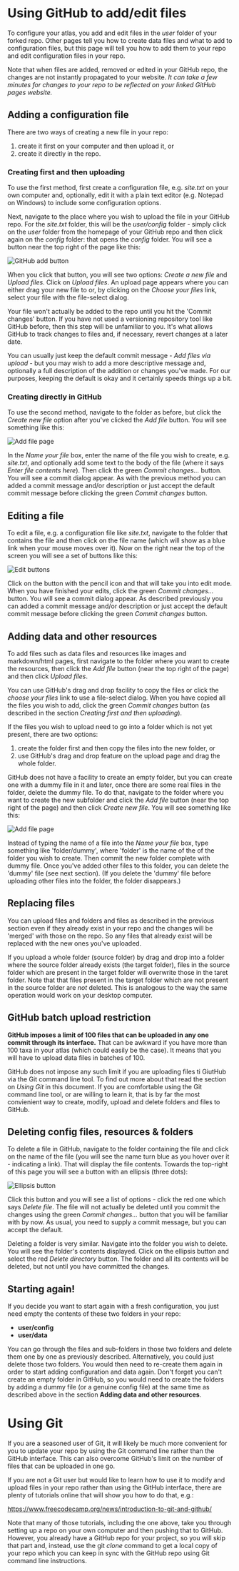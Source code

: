# Using GitHub to add/edit files
To configure your atlas, you add and edit files in the *user* folder of your forked repo. Other pages tell you how to create data files and what to add to configuration files, but this page will tell you how to add them to your repo and edit configuration files in your repo.

Note that when files are added, removed or edited in your GitHub repo, the changes are not instantly propagated to your website. *It can take a few minutes for changes to your repo to be reflected on your linked GitHub pages website.*

## Adding a configuration file
There are two ways of creating a new file in your repo:

1. create it first on your computer and then upload it, or
2. create it directly in the repo.

### Creating first and then uploading
To use the first method, first create a configuration file, e.g. *site.txt* on your own computer and, optionally, edit it with a plain text editor (e.g. Notepad on Windows) to include some configuration options.

Next, navigate to the place where you wish to upload the file in your GitHub repo. For the *site.txt* folder, this will be the *user/config* folder - simply click on the *user* folder from the homepage of your GitHub repo and then click again on the *config* folder: that opens the *config* folder. You will see a button near the top right of the page like this:

![GitHub add button](./images/add-button.png)

When you click that button, you will see two options: *Create a new file* and *Upload files*. Click on *Upload files*. An upload page appears where you can either drag your new file to or, by clicking on the *Choose your files* link, select your file with the file-select dialog.

Your file won't actually be added to the repo until you hit the 'Commit changes' button. If you have not used a versioning repository tool like GitHub before, then this step will be unfamiliar to you. It's what allows GitHub to track changes to files and, if necessary, revert changes at a later date. 

You can usually just keep the default commit message - *Add files via upload* - but you may wish to add a more descriptive message and, optionally a full description of the addition or changes you've made. For our purposes, keeping the default is okay and it certainly speeds things up a bit.

### Creating directly in GitHub
To use the second method, navigate to the folder as before, but click the *Create new file* option after you've clicked the *Add file* button. You will see something like this:

![Add file page](./images/add-file-page.png)

In the *Name your file* box, enter the name of the file you wish to create, e.g. *site.txt*, and optionally add some text to the body of the file (where it says *Enter file contents here*). Then click the green *Commit changes...* button. You will see a commit dialog appear. As with the previous method you can added a commit message and/or description or just accept the default commit message before clicking the green *Commit changes* button.

## Editing a file
To edit a file, e.g. a configuration file like *site.txt*, navigate to the folder that contains the file and then click on the file name (which will show as a blue link when your mouse moves over it). Now on the right near the top of the screen you will see a set of buttons like this:

![Edit buttons](./images/edit-buttons.png)

Click on the button with the pencil icon and that will take you into edit mode. When you have finished your edits, click the green *Commit changes...* button. You will see a commit dialog appear. As described previously you can added a commit message and/or description or just accept the default commit message before clicking the green *Commit changes* button.

## Adding data and other resources
To add files such as data files and resources like images and markdown/html pages, first navigate to the folder where you want to create the resources, then click the *Add file* button (near the top right of the page) and then click *Upload files*.

You can use GitHub's drag and drop facility to copy the files or click the *choose your files* link to use a file-select dialog. When you have copied all the files you wish to add, click the green *Commit changes* button (as described in the section *Creating first and then uploading*).

If the files you wish to upload need to go into a folder which is not yet present, there are two options:

1. create the folder first and then copy the files into the new folder, or
2. use GitHub's drag and drop feature on the upload page and drag the whole folder.

GitHub does not have a facility to create an empty folder, but you can create one with a dummy file in it and later, once there are some real files in the folder, delete the dummy file. To do that, navigate to the folder where you want to create the new subfolder and  click the *Add file* button (near the top right of the page) and then click *Create new file*. You will see something like this:

![Add file page](./images/add-file-page.png)

Instead of typing the name of a file into the *Name your file* box, type something like 'folder/dummy', where 'folder' is the name of the of the folder you wish to create. Then commit the new folder complete with dummy file. Once you've added other files to this folder, you can delete the 'dummy' file (see next section). (If you delete the 'dummy' file before uploading other files into the folder, the folder disappears.)

## Replacing files
You can upload files and folders and files as described in the previous section even if they already exist in your repo and the changes will be 'merged' with those on the repo. So any files that already exist will be replaced with the new ones you've uploaded. 

If you upload a whole folder (source folder) by drag and drop into a folder where the source folder already exists (the target folder), files in the source folder which are present in the target folder will overwrite those in the taret folder. Note that that files present in the target folder which are not present in the source folder are *not* deleted. This is analogous to the way the same operation would work on your desktop computer.

## GitHub batch upload restriction

**GitHub imposes a limit of 100 files that can be uploaded in any one commit through its interface.** That can be awkward if you have more than 100 taxa in your atlas (which could easily be the case). It means that you will have to upload data files in batches of 100. 

GitHub does not impose any such limit if you are uploading files ti GiutHub via the Git command line tool. To find out more about that read the section on *Using Git* in this document. If you are comfortable using the Git command line tool, or are willing to learn it, that is by far the most convienient way to create, modify, upload and delete folders and files to GitHub.

## Deleting config files, resources & folders
To delete a file in GitHub, navigate to the folder containing the file and click on the name of the file (you will see the name turn blue as you hover over it - indicating a link). That will display the file contents. Towards the top-right of this page you will see a button with an ellipsis (three dots):

![Ellipsis button](./images/ellipsis-button.png)

Click this button and you will see a list of options - click the red one which says *Delete file*. The file will not actually be deleted until you commit the changes using the green *Commit changes...* button that you will be familiar with by now. As usual, you need to supply a commit message, but you can accept the default.

Deleting a folder is very similar. Navigate into the folder you wish to delete. You will see the folder's contents displayed. Click on the ellipsis button and select the red *Delete directory* button. The folder and all its contents will be deleted, but not until you have committed the changes.

## Starting again!
If you decide you want to start again with a fresh configuration, you just need empty the contents of these two folders in your repo:
- **user/config**
- **user/data**

You can go through the files and sub-folders in those two folders and delete them one by one as previously described. Alternatively, you could just delete those two folders. You would then need to re-create them again in order to start adding configuration and data again. Don't forget you can't create an empty folder in GitHub, so you would need to create the folders by adding a dummy file (or a genuine config file) at the same time as described above in the section **Adding data and other resources**.

# Using Git
If you are a seasoned user of Git, it will likely be much more convenient for you to update your repo by using the Git command line rather than the GitHub interface. This can also overcome GitHub's limit on the number of files that can be uploaded in one go.

If you are not a Git user but would like to learn how to use it to modify and upload files in your repo rather than using the GitHub interface, there are plenty of tutorials online that will show you how to do that, e.g.:

https://www.freecodecamp.org/news/introduction-to-git-and-github/

Note that many of those tutorials, including the one above, take you through setting up a repo on your own computer and then pushing that to GitHub. However, you already have a GitHub repo for your project, so you will skip that part and, instead, use the git *clone* command to get a local copy of your repo which you can keep in sync with the GitHub repo using Git command line instructions.